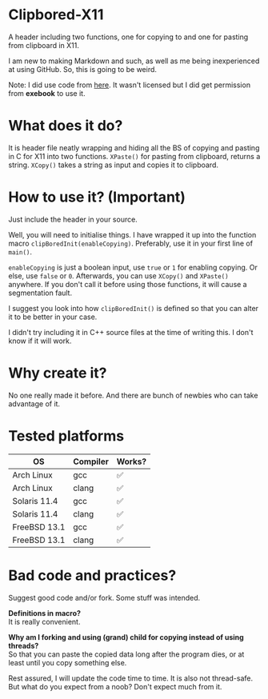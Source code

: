 # Clipbored-X11
A header including two functions, one for copying to and one for pasting from clipboard in X11.

I am new to making Markdown and such, as well as me being inexperienced at using GitHub. So, this is going to be weird. 

Note: I did use code from [here](https://github.com/exebook/x11clipboard). It wasn't licensed but I did get permission from **exebook** to use it.

# What does it do?
It is header file neatly wrapping and hiding all the BS of copying and pasting in C for X11 into two functions.
`XPaste()` for pasting from clipboard, returns a string. `XCopy()` takes a string as input and copies it to clipboard. 

# How to use it? (Important)
Just include the header in your source. 

Well, you will need to initialise things. I have wrapped it up into the function macro `clipBoredInit(enableCopying)`. Preferably, use it in your 
first line of `main()`.

`enableCopying` is just a boolean input, use `true` or `1` for enabling copying. Or else, use `false` or `0`. Afterwards, you 
can use `XCopy()` and `XPaste()` anywhere. If you don't call it before using those functions, it will cause a segmentation fault.

I suggest you look into how `clipBoredInit()` is defined so that you can alter it to be better in your case. 

I didn't try including it in C++ source files at the time of writing this. I don't know if it will work. 

# Why create it?
No one really made it before. And there are bunch of newbies who can take advantage of it.

# Tested platforms
<table>
<thead>
<tr>
<th>OS</th>
<th>Compiler</th>
<th>Works?</th>
</tr>
</thead>
<tbody>
<tr>

<td>Arch Linux</td>
<td>gcc</td>
<td>✅</td>
</tr>
<tr>
<td>Arch Linux</td>
<td>clang</td>
<td>✅</td>
</tr>
<tr>
<td>Solaris 11.4</td>
<td>gcc</td>
<td>✅</td>
</tr>
<tr>
<td>Solaris 11.4</td>
<td>clang</td>
<td>✅</td>
</tr>
<tr>
</tr>
<tr>
<td>FreeBSD 13.1</td>
<td>gcc</td>
<td>✅</td>
</tr>
<tr>
<td>FreeBSD 13.1</td>
<td>clang</td>
<td>✅</td>
</tr>
</tbody>
</table>

# Bad code and practices?
Suggest good code and/or fork. Some stuff was intended. 

**Definitions in macro?**  
It is really convenient. 

**Why am I forking and using (grand) child for copying instead of using threads?**   
So that you can paste the copied data long after the program dies, or at least until you copy something else.

Rest assured, I will update the code time to time. It is also not thread-safe. But what do you expect from a noob? 
Don't expect much from it.
